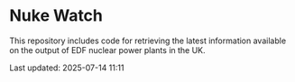 # Nuke Watch

This repository includes code for retrieving the latest information available on the output of EDF nuclear power plants in the UK.

Last updated: 2025-07-14 11:11